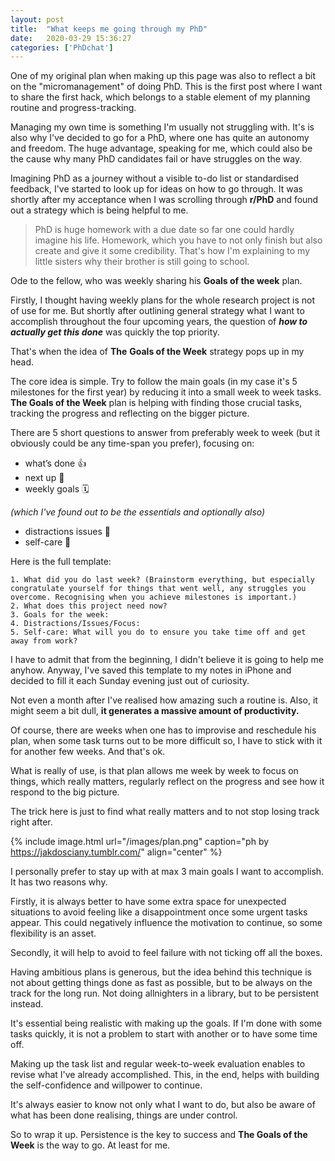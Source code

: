 ```yaml
---
layout: post
title:  "What keeps me going through my PhD"
date:   2020-03-29 15:36:27
categories: ['PhDchat']
---
```

One of my original plan when making up this page was also to reflect a bit on the "micromanagement" of doing PhD. This is the first post where I want to share the first hack, which belongs to a stable element of my planning routine and progress-tracking. 

Managing my own time is something I'm usually not struggling with. It's is also why I've decided to go for a PhD, where one has quite an autonomy and freedom. The huge advantage, speaking for me, which could also be the cause why many PhD candidates fail or have struggles on the way.

Imagining PhD as a journey without a visible to-do list or standardised feedback, I've started to look up for ideas on how to go through. It was shortly after my acceptance when I was scrolling through **r/PhD** and found out a strategy which is being helpful to me. 


> PhD is huge homework with a due date so far one could hardly imagine his life. Homework, which you have to not only finish but also create and give it some credibility. That's how I'm explaining to my little sisters why their brother is still going to school. 

Ode to the fellow, who was weekly sharing his **Goals of the week** plan.

Firstly, I thought having weekly plans for the whole research project is not of use for me. But shortly after outlining general strategy what I want to accomplish throughout the four upcoming years, the question of ***how to actually get this done*** was quickly the top priority.

That's when the idea of **The** **Goals of the Week** strategy pops up in my head. 

The core idea is simple. Try to follow the main goals (in my case it's 5 milestones for the first year) by reducing it into a small week to week tasks. **The Goals of the Week** plan is helping with finding those crucial tasks, tracking the progress and reflecting on the bigger picture.

There are 5 short questions to answer from preferably week to week (but it obviously could be any time-span you prefer), focusing on:

- what’s done 👍 
- next up 📆 
- weekly goals 🗓️ 

*(which I've found out to be the essentials and optionally also)*

- distractions issues 🎉 
- self-care 🏃 

Here is the full template:  

    1. What did you do last week? (Brainstorm everything, but especially congratulate yourself for things that went well, any struggles you overcome. Recognising when you achieve milestones is important.)
    2. What does this project need now?
    3. Goals for the week:
    4. Distractions/Issues/Focus:
    5. Self-care: What will you do to ensure you take time off and get away from work?

I have to admit that from the beginning, I didn't believe it is going to help me anyhow. Anyway, I've saved this template to my notes in iPhone and decided to fill it each Sunday evening just out of curiosity.

Not even a month after I've realised how amazing such a routine is. Also, it might seem a bit dull, **it generates a massive amount of productivity.**

Of course, there are weeks when one has to improvise and reschedule his plan, when some task turns out to be more difficult so, I have to stick with it for another few weeks. And that's ok.

What is really of use, is that plan allows me week by week to focus on things, which really matters, regularly reflect on the progress and see how it respond to the big picture.

The trick here is just to find what really matters and to not stop losing track right after.

{% include image.html url="/images/plan.png" caption="ph by https://jakdosciany.tumblr.com/" align="center" %}

I personally prefer to stay up with at max 3 main goals I want to accomplish. It has two reasons why.

Firstly, it is always better to have some extra space for unexpected situations to avoid feeling like a disappointment once some urgent tasks appear. This could negatively influence the motivation to continue, so some flexibility is an asset.

Secondly, it will help to avoid to feel failure with not ticking off all the boxes.

Having ambitious plans is generous, but the idea behind this technique is not about getting things done as fast as possible, but to be always on the track for the long run. Not doing allnighters in a library, but to be persistent instead.

It's essential being realistic with making up the goals. If I'm done with some tasks quickly, it is not a problem to start with another or to have some time off.

Making up the task list and regular week-to-week evaluation enables to revise what I've already accomplished. This, in the end, helps with building the self-confidence and willpower to continue.

It's always easier to know not only what I want to do, but also be aware of what has been done realising, things are under control.

So to wrap it up. Persistence is the key to success and **The Goals of the Week** is the way to go. At least for me.


